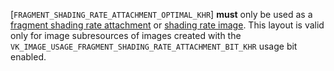 [`FRAGMENT_SHADING_RATE_ATTACHMENT_OPTIMAL_KHR`] **must** 
    only be used as a
    [fragment shading rate
    attachment](https://www.khronos.org/registry/vulkan/specs/1.3-extensions/html/vkspec.html#primsrast-fragment-shading-rate-attachment)
or
    [shading rate image](https://www.khronos.org/registry/vulkan/specs/1.3-extensions/html/vkspec.html#primsrast-shading-rate-image).
    This layout is valid only for image subresources of images created with
    the `VK_IMAGE_USAGE_FRAGMENT_SHADING_RATE_ATTACHMENT_BIT_KHR` usage
    bit enabled.